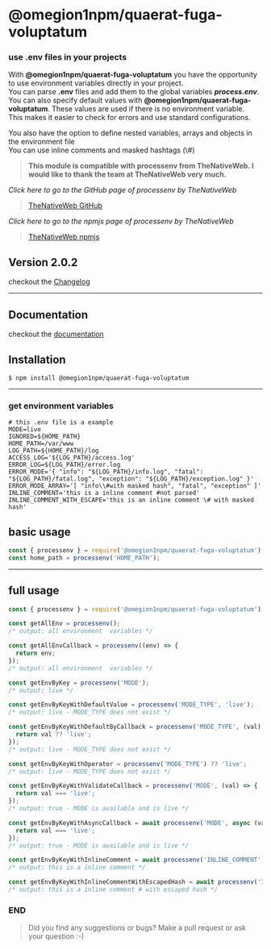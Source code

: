 # @omegion1npm/quaerat-fuga-voluptatum

### use .env files in your projects

With **@omegion1npm/quaerat-fuga-voluptatum** you have the opportunity to use environment variables directly in your project.\
You can parse **.env** files and add them to the global variables **_process.env_**.  \
You can also specify default values with **@omegion1npm/quaerat-fuga-voluptatum**. These values are used if there is no environment variable.\
This makes it easier to check for errors and use standard configurations.

You also have the option to define nested variables, arrays and objects in the environment file \
You can use inline comments and masked hashtags (\\#)

> **This module is compatible with processenv from TheNativeWeb. I would like to thank the team at TheNativeWeb very
much.**

_Click here to go to the GitHub page of processenv by TheNativeWeb_

> [TheNativeWeb GitHub](https://github.com/thenativeweb/processenv)

_Click here to go to the npmjs page of processenv by TheNativeWeb_

> [TheNativeWeb npmjs](https://www.npmjs.com/package/processenv)

## Version 2.0.2

checkout the [Changelog](CHANGELOG.md)

---

## Documentation

checkout the [documentation](docs/DOCUMENTATION.md)

## Installation

```shell
$ npm install @omegion1npm/quaerat-fuga-voluptatum
```

---

### get environment variables

```dotenv
# this .env file is a example
MODE=live
IGNORED=${HOME_PATH}
HOME_PATH=/var/www
LOG_PATH=${HOME_PATH}/log
ACCESS_LOG='${LOG_PATH}/access.log'
ERROR_LOG=${LOG_PATH}/error.log
ERROR_MODE='{ "info": "${LOG_PATH}/info.log", "fatal": "${LOG_PATH}/fatal.log", "exception": "${LOG_PATH}/exception.log" }'
ERROR_MODE_ARRAY='[ "info\\#with masked hash", "fatal", "exception" ]'
INLINE_COMMENT='this is a inline comment #not parsed'
INLINE_COMMENT_WITH_ESCAPE='this is an inline comment \# with masked hash'
```

## basic usage

```js
const { processenv } = require('@omegion1npm/quaerat-fuga-voluptatum');
const home_path = processenv('HOME_PATH');
```

---

## full usage

```js
const { processenv } = require('@omegion1npm/quaerat-fuga-voluptatum');

const getAllEnv = processenv();
/* output: all environment  variables */

const getAllEnvCallback = processenv((env) => {
  return env;
});
/* output: all environment  variables */

const getEnvByKey = processenv('MODE');
/* output: live */

const getEnvByKeyWithDefaultValue = processenv('MODE_TYPE', 'live');
/* output: live - MODE_TYPE does not exist */

const getEnvByKeyWithDefaultByCallback = processenv('MODE_TYPE', (val) => {
  return val ?? 'live';
});
/* output: live - MODE_TYPE does not exist */

const getEnvByKeyWithOperator = processenv('MODE_TYPE') ?? 'live';
/* output: live - MODE_TYPE does not exist */

const getEnvByKeyWithValidateCallback = processenv('MODE', (val) => {
  return val === 'live';
});
/* output: true - MODE is available and is live */

const getEnvByKeyWithAsyncCallback = await processenv('MODE', async (val) => {
  return val === 'live';
});
/* output: true - MODE is available and is live */

const getEnvByKeyWithInlineComment = await processenv('INLINE_COMMENT');
/* output: this is a inline comment */

const getEnvByKeyWithInlineCommentWithEscapedHash = await processenv('INLINE_COMMENT_WITH_ESCAPE_HASH');
/* output: this is a inline comment # with escaped hash */
```

### END

> Did you find any suggestions or bugs? Make a pull request or ask your question :-)
